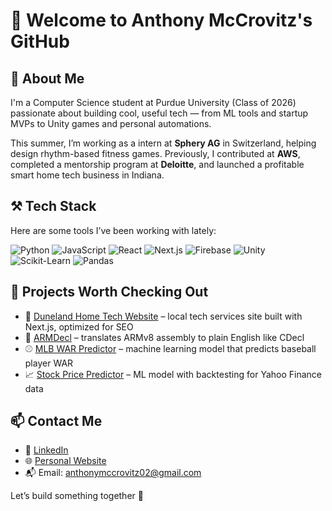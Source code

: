 # 👋 Welcome to Anthony McCrovitz's GitHub

## 🧠 About Me
I'm a Computer Science student at Purdue University (Class of 2026) passionate about building cool, useful tech — from ML tools and startup MVPs to Unity games and personal automations.

This summer, I’m working as a intern at **Sphery AG** in Switzerland, helping design rhythm-based fitness games. Previously, I contributed at **AWS**, completed a mentorship program at **Deloitte**, and launched a profitable smart home tech business in Indiana.

## ⚒️ Tech Stack
Here are some tools I’ve been working with lately:

![Python](https://img.shields.io/badge/-Python-black?style=flat-square&logo=Python) 
![JavaScript](https://img.shields.io/badge/-JavaScript-black?style=flat-square&logo=javascript)
![React](https://img.shields.io/badge/-React-black?style=flat-square&logo=react)
![Next.js](https://img.shields.io/badge/-Next.js-black?style=flat-square&logo=next.js)
![Firebase](https://img.shields.io/badge/-Firebase-black?style=flat-square&logo=firebase)
![Unity](https://img.shields.io/badge/-Unity-black?style=flat-square&logo=unity)
![Scikit-Learn](https://img.shields.io/badge/-Scikit--Learn-black?style=flat-square&logo=scikit-learn)
![Pandas](https://img.shields.io/badge/-Pandas-black?style=flat-square&logo=pandas)

## 🧪 Projects Worth Checking Out
- 🔧 [Duneland Home Tech Website](https://www.dunelandhometech.com) – local tech services site built with Next.js, optimized for SEO
- 🧠 [ARMDecl](https://github.com/anthonymccrovitz/arm-decl) – translates ARMv8 assembly to plain English like CDecl
- ⚾ [MLB WAR Predictor](https://github.com/anthonymccrovitz/mlb_war_prediction) – machine learning model that predicts baseball player WAR
- 📈 [Stock Price Predictor](https://github.com/anthonymccrovitz/Stock-Price-Prediction) – ML model with backtesting for Yahoo Finance data

## 📫 Contact Me
- 💼 [LinkedIn](https://www.linkedin.com/in/amccrovitz20)  
- 🌐 [Personal Website](https://www.anthonymccrovitz.com)  
- 📬 Email: anthonymccrovitz02@gmail.com

Let’s build something together 🚀
